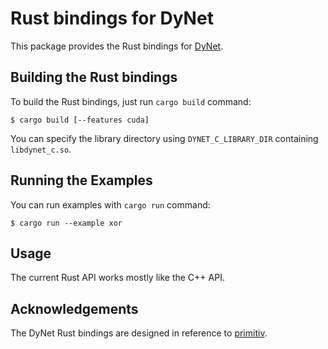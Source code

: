 # Rust bindings for DyNet

This package provides the Rust bindings for [DyNet](https://github.com/clab/dynet).

## Building the Rust bindings

To build the Rust bindings, just run `cargo build` command:

```
$ cargo build [--features cuda]
```

You can specify the library directory using `DYNET_C_LIBRARY_DIR` containing `libdynet_c.so`.

## Running the Examples

You can run examples with `cargo run` command:

```
$ cargo run --example xor
```

## Usage

The current Rust API works mostly like the C++ API.

## Acknowledgements

The DyNet Rust bindings are designed in reference to [primitiv](https://github.com/primitiv/primitiv-rust).
